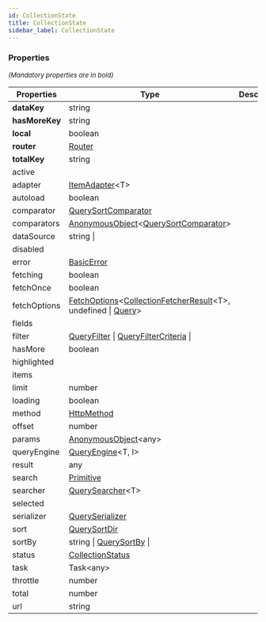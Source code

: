 ```yaml
---
id: CollectionState
title: CollectionState
sidebar_label: CollectionState
---
```




### Properties

<font size="2"><i>(Mandatory properties are in bold)</i></font>

| Properties | Type | Description |
| --------- | ---- | ----------- |
| **dataKey** | string |  |
| **hasMoreKey** | string |  |
| **local** | boolean |  |
| **router** | [Router](/framework-api/interfaces/Router.md) |  |
| **totalKey** | string |  |
| active |  |  |
| adapter | [ItemAdapter](/framework-api/types/ItemAdapter.md)<T\> |  |
| autoload | boolean |  |
| comparator | [QuerySortComparator](/framework-api/types/QuerySortComparator.md) |  |
| comparators | [AnonymousObject](/framework-api/interfaces/AnonymousObject.md)<[QuerySortComparator](/framework-api/types/QuerySortComparator.md)\> |  |
| dataSource | string \|  |  |
| disabled |  |  |
| error | [BasicError](/framework-api/interfaces/BasicError.md) |  |
| fetching | boolean |  |
| fetchOnce | boolean |  |
| fetchOptions | [FetchOptions](/framework-api/interfaces/FetchOptions.md)<[CollectionFetcherResult](/framework-api/types/CollectionFetcherResult.md)<T\>, undefined \| [Query](/framework-api/interfaces/Query.md)\> |  |
| fields |  |  |
| filter | [QueryFilter](/framework-api/interfaces/QueryFilter.md) \| [QueryFilterCriteria](/framework-api/interfaces/QueryFilterCriteria.md) \|  |  |
| hasMore | boolean |  |
| highlighted |  |  |
| items |  |  |
| limit | number |  |
| loading | boolean |  |
| method | [HttpMethod](/framework-api/enum/HttpMethod.md) |  |
| offset | number |  |
| params | [AnonymousObject](/framework-api/interfaces/AnonymousObject.md)<any\> |  |
| queryEngine | [QueryEngine](/framework-api/types/QueryEngine.md)<T, I\> |  |
| result | any |  |
| search | [Primitive](/framework-api/types/Primitive.md) |  |
| searcher | [QuerySearcher](/framework-api/types/QuerySearcher.md)<T\> |  |
| selected |  |  |
| serializer | [QuerySerializer](/framework-api/types/QuerySerializer.md) |  |
| sort | [QuerySortDir](/framework-api/types/QuerySortDir.md) |  |
| sortBy | string \| [QuerySortBy](/framework-api/types/QuerySortBy.md) \|  |  |
| status | [CollectionStatus](/framework-api/types/CollectionStatus.md) |  |
| task | Task<any\> |  |
| throttle | number |  |
| total | number |  |
| url | string |  |
